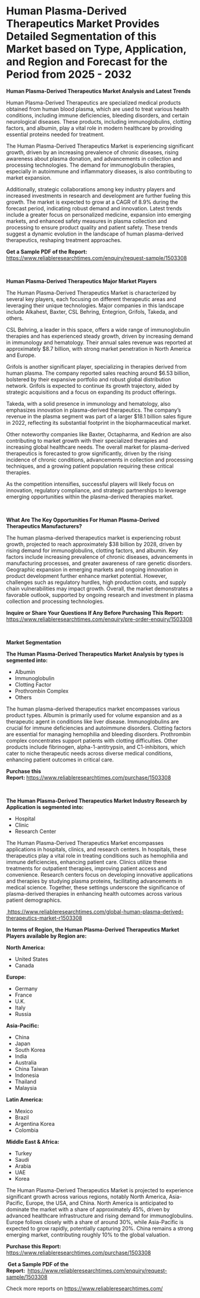 <p><h1>Human Plasma-Derived Therapeutics Market Provides Detailed Segmentation of this Market based on Type, Application, and Region and Forecast for the Period from 2025 - 2032</h1></p><p><strong>Human Plasma-Derived Therapeutics Market Analysis and Latest Trends</strong></p>
<p><p>Human Plasma-Derived Therapeutics are specialized medical products obtained from human blood plasma, which are used to treat various health conditions, including immune deficiencies, bleeding disorders, and certain neurological diseases. These products, including immunoglobulins, clotting factors, and albumin, play a vital role in modern healthcare by providing essential proteins needed for treatment.</p><p>The Human Plasma-Derived Therapeutics Market is experiencing significant growth, driven by an increasing prevalence of chronic diseases, rising awareness about plasma donation, and advancements in collection and processing technologies. The demand for immunoglobulin therapies, especially in autoimmune and inflammatory diseases, is also contributing to market expansion.</p><p>Additionally, strategic collaborations among key industry players and increased investments in research and development are further fueling this growth. The market is expected to grow at a CAGR of 8.9% during the forecast period, indicating robust demand and innovation. Latest trends include a greater focus on personalized medicine, expansion into emerging markets, and enhanced safety measures in plasma collection and processing to ensure product quality and patient safety. These trends suggest a dynamic evolution in the landscape of human plasma-derived therapeutics, reshaping treatment approaches.</p></p>
<p><strong>Get a Sample PDF of the Report:&nbsp;</strong> <a href="https://www.reliableresearchtimes.com/enquiry/request-sample/1503308?utm_campaign=2643&utm_medium=2&utm_source=Github&utm_content=ia&utm_term=23032025&utm_id=human-plasma-derived-therapeutics">https://www.reliableresearchtimes.com/enquiry/request-sample/1503308</a></p>
<p>&nbsp;</p>
<p><strong>Human Plasma-Derived Therapeutics Major Market Players</strong></p>
<p><p>The Human Plasma-Derived Therapeutics Market is characterized by several key players, each focusing on different therapeutic areas and leveraging their unique technologies. Major companies in this landscape include Alkahest, Baxter, CSL Behring, Entegrion, Grifols, Takeda, and others.</p><p>CSL Behring, a leader in this space, offers a wide range of immunoglobulin therapies and has experienced steady growth, driven by increasing demand in immunology and hematology. Their annual sales revenue was reported at approximately $8.7 billion, with strong market penetration in North America and Europe.</p><p>Grifols is another significant player, specializing in therapies derived from human plasma. The company reported sales reaching around $6.53 billion, bolstered by their expansive portfolio and robust global distribution network. Grifols is expected to continue its growth trajectory, aided by strategic acquisitions and a focus on expanding its product offerings.</p><p>Takeda, with a solid presence in immunology and hematology, also emphasizes innovation in plasma-derived therapeutics. The company’s revenue in the plasma segment was part of a larger $18.1 billion sales figure in 2022, reflecting its substantial footprint in the biopharmaceutical market.</p><p>Other noteworthy companies like Baxter, Octapharma, and Kedrion are also contributing to market growth with their specialized therapies and increasing global healthcare needs. The overall market for plasma-derived therapeutics is forecasted to grow significantly, driven by the rising incidence of chronic conditions, advancements in collection and processing techniques, and a growing patient population requiring these critical therapies.</p><p>As the competition intensifies, successful players will likely focus on innovation, regulatory compliance, and strategic partnerships to leverage emerging opportunities within the plasma-derived therapies market.</p></p>
<p>&nbsp;</p>
<p><strong>What Are The Key Opportunities For Human Plasma-Derived Therapeutics Manufacturers?</strong></p>
<p><p>The human plasma-derived therapeutics market is experiencing robust growth, projected to reach approximately $38 billion by 2028, driven by rising demand for immunoglobulins, clotting factors, and albumin. Key factors include increasing prevalence of chronic diseases, advancements in manufacturing processes, and greater awareness of rare genetic disorders. Geographic expansion in emerging markets and ongoing innovation in product development further enhance market potential. However, challenges such as regulatory hurdles, high production costs, and supply chain vulnerabilities may impact growth. Overall, the market demonstrates a favorable outlook, supported by ongoing research and investment in plasma collection and processing technologies.</p></p>
<p><strong>Inquire or Share Your Questions If Any Before Purchasing This Report:</strong> <a href="https://www.reliableresearchtimes.com/enquiry/pre-order-enquiry/1503308?utm_campaign=2643&utm_medium=2&utm_source=Github&utm_content=ia&utm_term=23032025&utm_id=human-plasma-derived-therapeutics">https://www.reliableresearchtimes.com/enquiry/pre-order-enquiry/1503308</a></p>
<p>&nbsp;</p>
<p><strong>Market Segmentation</strong></p>
<p><strong>The Human Plasma-Derived Therapeutics Market Analysis by types is segmented into:</strong></p>
<p><ul><li>Albumin</li><li>Immunoglobulin</li><li>Clotting Factor</li><li>Prothrombin Complex</li><li>Others</li></ul></p>
<p><p>The human plasma-derived therapeutics market encompasses various product types. Albumin is primarily used for volume expansion and as a therapeutic agent in conditions like liver disease. Immunoglobulins are crucial for immune deficiencies and autoimmune disorders. Clotting factors are essential for managing hemophilia and bleeding disorders. Prothrombin complex concentrates support patients with clotting difficulties. Other products include fibrinogen, alpha-1-antitrypsin, and C1-inhibitors, which cater to niche therapeutic needs across diverse medical conditions, enhancing patient outcomes in critical care.</p></p>
<p><strong>Purchase this Report:&nbsp;</strong><a href="https://www.reliableresearchtimes.com/purchase/1503308?utm_campaign=2643&utm_medium=2&utm_source=Github&utm_content=ia&utm_term=23032025&utm_id=human-plasma-derived-therapeutics">https://www.reliableresearchtimes.com/purchase/1503308</a></p>
<p>&nbsp;</p>
<p><strong>The Human Plasma-Derived Therapeutics Market Industry Research by Application is segmented into:</strong></p>
<p><ul><li>Hospital</li><li>Clinic</li><li>Research Center</li></ul></p>
<p><p>The Human Plasma-Derived Therapeutics Market encompasses applications in hospitals, clinics, and research centers. In hospitals, these therapeutics play a vital role in treating conditions such as hemophilia and immune deficiencies, enhancing patient care. Clinics utilize these treatments for outpatient therapies, improving patient access and convenience. Research centers focus on developing innovative applications and therapies by studying plasma proteins, facilitating advancements in medical science. Together, these settings underscore the significance of plasma-derived therapies in enhancing health outcomes across various patient demographics.</p></p>
<p><a href="https://www.reliableresearchtimes.com/global-human-plasma-derived-therapeutics-market-r1503308?utm_campaign=2643&utm_medium=2&utm_source=Github&utm_content=ia&utm_term=23032025&utm_id=human-plasma-derived-therapeutics">&nbsp;https://www.reliableresearchtimes.com/global-human-plasma-derived-therapeutics-market-r1503308</a></p>
<p><strong>In terms of Region, the Human Plasma-Derived Therapeutics Market Players available by Region are:</strong></p>
<p>
    <p> <strong> North America: </strong>
        <ul>
            <li>United States</li>
            <li>Canada</li>
        </ul>
        </p> 
    <p> <strong> Europe: </strong>
        <ul>
            <li>Germany</li>
            <li>France</li>
            <li>U.K.</li>
            <li>Italy</li>
            <li>Russia</li>
        </ul>
        </p> 
    <p> <strong> Asia-Pacific: </strong>
        <ul>
            <li>China</li>
            <li>Japan</li>
            <li>South Korea</li>
            <li>India</li>
            <li>Australia</li>
            <li>China Taiwan</li>
            <li>Indonesia</li>
            <li>Thailand</li>
            <li>Malaysia</li>
        </ul>
        </p> 
    <p> <strong> Latin America: </strong>
        <ul>
            <li>Mexico</li>
            <li>Brazil</li>
            <li>Argentina Korea</li>
            <li>Colombia</li>
        </ul>
        </p> 
    <p> <strong> Middle East & Africa: </strong>
        <ul>
            <li>Turkey</li>
            <li>Saudi</li>
            <li>Arabia</li>
            <li>UAE</li>
            <li>Korea</li>
        </ul>
    </p>
    </p>
<p><p>The Human Plasma-Derived Therapeutics Market is projected to experience significant growth across various regions, notably North America, Asia-Pacific, Europe, the USA, and China. North America is anticipated to dominate the market with a share of approximately 45%, driven by advanced healthcare infrastructure and rising demand for immunoglobulins. Europe follows closely with a share of around 30%, while Asia-Pacific is expected to grow rapidly, potentially capturing 20%. China remains a strong emerging market, contributing roughly 10% to the global valuation.</p></p>
<p><strong>Purchase this Report: </strong><a href="https://www.reliableresearchtimes.com/purchase/1503308?utm_campaign=2643&utm_medium=2&utm_source=Github&utm_content=ia&utm_term=23032025&utm_id=human-plasma-derived-therapeutics">https://www.reliableresearchtimes.com/purchase/1503308</a></p>
<p>&nbsp;<strong>Get a Sample PDF of the Report:&nbsp;&nbsp;</strong><a href="https://www.reliableresearchtimes.com/enquiry/request-sample/1503308?utm_campaign=2643&utm_medium=2&utm_source=Github&utm_content=ia&utm_term=23032025&utm_id=human-plasma-derived-therapeutics">https://www.reliableresearchtimes.com/enquiry/request-sample/1503308</a></p>
<p><strong></strong></p>
<p>Check more reports on <a href="https://www.reliableresearchtimes.com/?utm_campaign=2643&utm_medium=2&utm_source=Github&utm_content=ia&utm_term=23032025&utm_id=human-plasma-derived-therapeutics">https://www.reliableresearchtimes.com/</a></p>